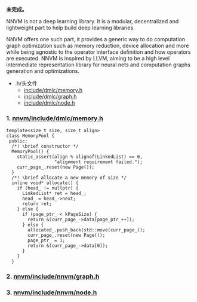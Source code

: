 **未完成。**

NNVM is not a deep learning library. It is a modular, decentralized and lightweight part to help build deep learning libraries.

NNVM offers one such part, it provides a generic way to do computation graph optimization such as memory reduction, device allocation and more while being agnostic to the operator interface definition and how operators are executed. NNVM is inspired by LLVM, aiming to be a high level intermediate representation library for neural nets and computation graphs generation and optimizations.

* .h/头文件
	* [include/dmlc/memory.h](#memory.h)
	* [include/dmlc/graph.h](#graph.h)
	* [include/dmlc/node.h](#node.h)


### 1. [nnvm/include/dmlc/memory.h](https://github.com/dmlc/nnvm/blob/a9be1efb1c52559bcbd5a60c551360b08f189648/include/dmlc/memory.h)
<span id="memory.h"></span>

```<!--lang: c++ -->
template<size_t size, size_t align>
class MemoryPool {
 public:
  /*! \brief constructor */
  MemoryPool() {
    static_assert(align % alignof(LinkedList) == 0,
                  "alignment requirement failed.");
    curr_page_.reset(new Page());
  }
  /*! \brief allocate a new memory of size */
  inline void* allocate() {
    if (head_ != nullptr) {
      LinkedList* ret = head_;
      head_ = head_->next;
      return ret;
    } else {
      if (page_ptr_ < kPageSize) {
        return &(curr_page_->data[page_ptr_++]);
      } else {
        allocated_.push_back(std::move(curr_page_));
        curr_page_.reset(new Page());
        page_ptr_ = 1;
        return &(curr_page_->data[0]);
      }
    }
  }
```
  

### 2. [nnvm/include/nnvm/graph.h](https://github.com/dmlc/nnvm/blob/a9be1efb1c52559bcbd5a60c551360b08f189648/include/nnvm/graph.h)
<span id="graph.h"></span>

### 3. [nnvm/include/nnvm/node.h](https://github.com/dmlc/nnvm/blob/a9be1efb1c52559bcbd5a60c551360b08f189648/include/nnvm/node.h)
<span id="node.h"></span>